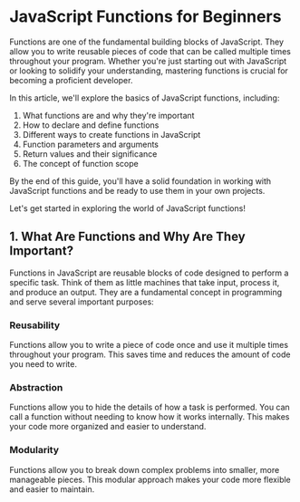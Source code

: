 # JavaScript Functions for Beginners

Functions are one of the fundamental building blocks of JavaScript. They allow you to write reusable pieces of code that can be called multiple times throughout your program. Whether you're just starting out with JavaScript or looking to solidify your understanding, mastering functions is crucial for becoming a proficient developer.

In this article, we'll explore the basics of JavaScript functions, including:

1. What functions are and why they're important
2. How to declare and define functions
3. Different ways to create functions in JavaScript
4. Function parameters and arguments
5. Return values and their significance
6. The concept of function scope

By the end of this guide, you'll have a solid foundation in working with JavaScript functions and be ready to use them in your own projects.

Let's get started in exploring the world of JavaScript functions!

## 1. What Are Functions and Why Are They Important?

Functions in JavaScript are reusable blocks of code designed to perform a specific task. Think of them as little machines that take input, process it, and produce an output. They are a fundamental concept in programming and serve several important purposes:

### Reusability
Functions allow you to write a piece of code once and use it multiple times throughout your program. This saves time and reduces the amount of code you need to write.

### Abstraction
Functions allow you to hide the details of how a task is performed. You can call a function without needing to know how it works internally. This makes your code more organized and easier to understand.

### Modularity
Functions allow you to break down complex problems into smaller, more manageable pieces. This modular approach makes your code more flexible and easier to maintain.

